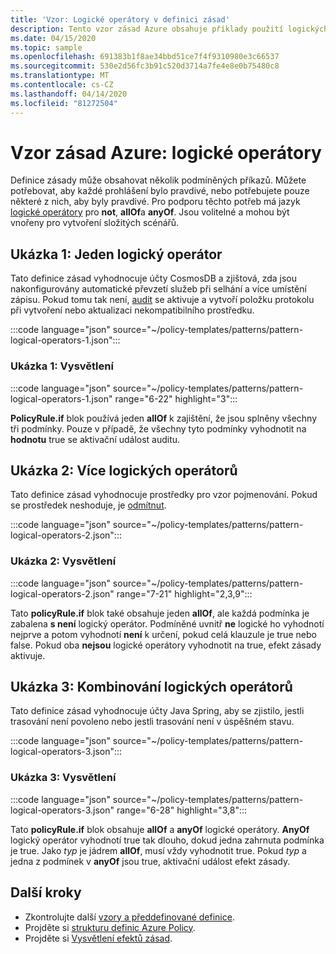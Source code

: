 ```yaml
---
title: 'Vzor: Logické operátory v definici zásad'
description: Tento vzor zásad Azure obsahuje příklady použití logických operátorů v definici zásad.
ms.date: 04/15/2020
ms.topic: sample
ms.openlocfilehash: 691383b1f8ae34bbd51ce7f4f9310980e3c66537
ms.sourcegitcommit: 530e2d56fc3b91c520d3714a7fe4e8e0b75480c8
ms.translationtype: MT
ms.contentlocale: cs-CZ
ms.lasthandoff: 04/14/2020
ms.locfileid: "81272504"
---
```

# <a name="azure-policy-pattern-logical-operators"></a>Vzor zásad Azure: logické operátory

Definice zásady může obsahovat několik podmíněných příkazů. Můžete potřebovat, aby každé prohlášení bylo pravdivé, nebo potřebujete pouze některé z nich, aby byly pravdivé. Pro podporu těchto potřeb má jazyk [logické operátory](../concepts/definition-structure.md#logical-operators) pro **not**, **allOf**a **anyOf**. Jsou volitelné a mohou být vnořeny pro vytvoření složitých scénářů.

## <a name="sample-1-one-logical-operator"></a>Ukázka 1: Jeden logický operátor

Tato definice zásad vyhodnocuje účty CosmosDB a zjištová, zda jsou nakonfigurovány automatické převzetí služeb při selhání a více umístění zápisu. Pokud tomu tak není, [audit](../concepts/effects.md#audit) se aktivuje a vytvoří položku protokolu při vytvoření nebo aktualizaci nekompatibilního prostředku.

:::code language="json" source="~/policy-templates/patterns/pattern-logical-operators-1.json":::

### <a name="sample-1-explanation"></a>Ukázka 1: Vysvětlení

:::code language="json" source="~/policy-templates/patterns/pattern-logical-operators-1.json" range="6-22" highlight="3":::

**PolicyRule.if** blok používá jeden **allOf** k zajištění, že jsou splněny všechny tři podmínky.
Pouze v případě, že všechny tyto podmínky vyhodnotit na **hodnotu** true se aktivační událost auditu.

## <a name="sample-2-multiple-logical-operators"></a>Ukázka 2: Více logických operátorů

Tato definice zásad vyhodnocuje prostředky pro vzor pojmenování. Pokud se prostředek neshoduje, je [odmítnut](../concepts/effects.md#deny).

:::code language="json" source="~/policy-templates/patterns/pattern-logical-operators-2.json":::

### <a name="sample-2-explanation"></a>Ukázka 2: Vysvětlení

:::code language="json" source="~/policy-templates/patterns/pattern-logical-operators-2.json" range="7-21" highlight="2,3,9":::

Tato **policyRule.if** blok také obsahuje jeden **allOf**, ale každá podmínka je zabalena **s není** logický operátor. Podmíněné uvnitř **ne** logické ho vyhodnotí nejprve a potom vyhodnotí **není** k určení, pokud celá klauzule je true nebo false. Pokud oba **nejsou** logické operátory vyhodnotit na true, efekt zásady aktivuje.

## <a name="sample-3-combining-logical-operators"></a>Ukázka 3: Kombinování logických operátorů

Tato definice zásad vyhodnocuje účty Java Spring, aby se zjistilo, jestli trasování není povoleno nebo jestli trasování není v úspěšném stavu.

:::code language="json" source="~/policy-templates/patterns/pattern-logical-operators-3.json":::

### <a name="sample-3-explanation"></a>Ukázka 3: Vysvětlení

:::code language="json" source="~/policy-templates/patterns/pattern-logical-operators-3.json" range="6-28" highlight="3,8":::

Tato **policyRule.if** blok obsahuje **allOf** a **anyOf** logické operátory. **AnyOf** logický operátor vyhodnotí true tak dlouho, dokud jedna zahrnuta podmínka je true. Jako _typ_ je jádrem **allOf**, musí vždy vyhodnotit true. Pokud _typ_ a jedna z podmínek v **anyOf** jsou true, aktivační událost efekt zásady.

## <a name="next-steps"></a>Další kroky

- Zkontrolujte další [vzory a předdefinované definice](./index.md).
- Projděte si [strukturu definic Azure Policy](../concepts/definition-structure.md).
- Projděte si [Vysvětlení efektů zásad](../concepts/effects.md).